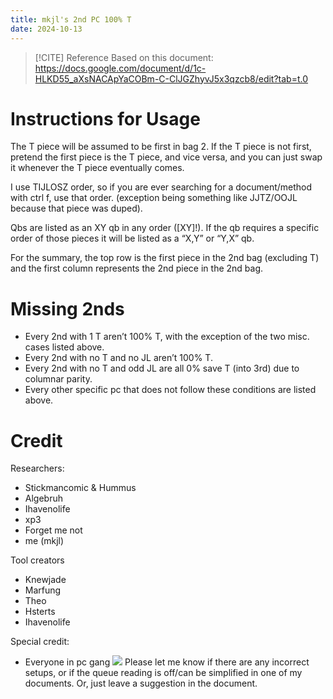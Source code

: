 ```yaml
---
title: mkjl's 2nd PC 100% T
date: 2024-10-13
---
```

>[!CITE] Reference
>Based on this document: https://docs.google.com/document/d/1c-HLKD55_aXsNACApYaCOBm-C-ClJGZhyvJ5x3qzcb8/edit?tab=t.0
# Instructions for Usage

The T piece will be assumed to be first in bag 2. If the T piece is not first, pretend the first piece is the T piece, and vice versa, and you can just swap it whenever the T piece eventually comes.

I use TIJLOSZ order, so if you are ever searching for a document/method with ctrl f, use that order. (exception being something like JJTZ/OOJL because that piece was duped).

Qbs are listed as an XY qb in any order (\[XY]!). If the qb requires a specific order of those pieces it will be listed as a “X,Y” or “Y,X” qb. 

For the summary, the top row is the first piece in the 2nd bag (excluding T) and the first column represents the 2nd piece in the 2nd bag.
# Missing 2nds
- Every 2nd with 1 T aren’t 100% T, with the exception of the two misc. cases listed above.
- Every 2nd with no T and no JL aren’t 100% T.
- Every 2nd with no T and odd JL are all 0% save T (into 3rd) due to columnar parity.
- Every other specific pc that does not follow these conditions are listed above.
# Credit
Researchers:
- Stickmancomic & Hummus
- Algebruh
- Ihavenolife
- xp3
- Forget me not
- me (mkjl)

Tool creators
- Knewjade
- Marfung
- Theo
- Hsterts
- Ihavenolife

Special credit:

- Everyone in pc gang ![](https://lh7-rt.googleusercontent.com/docsz/AD_4nXfTuciN-4vMIFz35_QVPkVhe1kISzJstWgQ8WG2P2JeVQU4pSzDcgaCxyzHLINeTNZISpaxjiXIVfWsJf5EQRXZiDVZt0Rdswl-TPwsO4iGrbN4EAgxYrSicpyqILnV6Sr1jyiMXZ-Lmrw1i-GQxeX8B3HJ?key=t0-nOuWOefb4R45WUC7vjA)
Please let me know if there are any incorrect setups, or if the queue reading is off/can be simplified in one of my documents. Or, just leave a suggestion in the document.